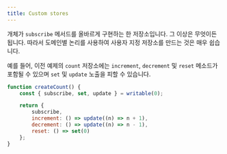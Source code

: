 ```yaml
---
title: Custom stores
---
```


개체가 `subscribe` 메서드를 올바르게 구현하는 한 저장소입니다. 그 이상은 무엇이든 됩니다. 따라서 도메인별 논리를 사용하여 사용자 지정 저장소를 만드는 것은 매우 쉽습니다.

예를 들어, 이전 예제의 `count` 저장소에는 `increment`, `decrement` 및 `reset` 메소드가 포함될 수 있으며 `set` 및 `update` 노출을 피할 수 있습니다.

```js
function createCount() {
	const { subscribe, set, update } = writable(0);

	return {
		subscribe,
		increment: () => update((n) => n + 1),
		decrement: () => update((n) => n - 1),
		reset: () => set(0)
	};
}
```
